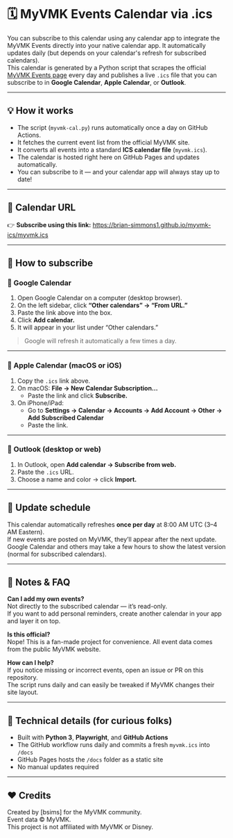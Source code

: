 # 🗓️ MyVMK Events Calendar via .ics

You can subscribe to this calendar using any calendar app to integrate the MyVMK Events directly into your native calendar app. It automatically updates daily (but depends on your calendar's refresh for subscribed calendars).  
This calendar is generated by a Python script that scrapes the official [MyVMK Events page](https://www.myvmk.com/events) every day and publishes a live `.ics` file that you can subscribe to in **Google Calendar**, **Apple Calendar**, or **Outlook**.

---

## 💡 How it works

- The script (`myvmk-cal.py`) runs automatically once a day on GitHub Actions.
- It fetches the current event list from the official MyVMK site.
- It converts all events into a standard **ICS calendar file** (`myvmk.ics`).
- The calendar is hosted right here on GitHub Pages and updates automatically.
- You can subscribe to it — and your calendar app will always stay up to date!

---

## 📅 Calendar URL

👉 **Subscribe using this link:**  https://brian-simmons1.github.io/myvmk-ics/myvmk.ics

---

## 🧭 How to subscribe

### 📱 Google Calendar
1. Open Google Calendar on a computer (desktop browser).
2. On the left sidebar, click **“Other calendars” → “From URL.”**
3. Paste the link above into the box.
4. Click **Add calendar.**
5. It will appear in your list under “Other calendars.”

> Google will refresh it automatically a few times a day.

---

### 🍎 Apple Calendar (macOS or iOS)
1. Copy the `.ics` link above.
2. On macOS: **File → New Calendar Subscription…**
   - Paste the link and click **Subscribe.**
3. On iPhone/iPad:  
   - Go to **Settings → Calendar → Accounts → Add Account → Other → Add Subscribed Calendar**  
   - Paste the link.

---

### 💼 Outlook (desktop or web)
1. In Outlook, open **Add calendar → Subscribe from web.**
2. Paste the `.ics` URL.
3. Choose a name and color → click **Import.**

---

## 🔄 Update schedule

This calendar automatically refreshes **once per day** at 8:00 AM UTC (3–4 AM Eastern).  
If new events are posted on MyVMK, they’ll appear after the next update.  
Google Calendar and others may take a few hours to show the latest version (normal for subscribed calendars).

---

## 🧠 Notes & FAQ

**Can I add my own events?**  
Not directly to the subscribed calendar — it’s read-only.  
If you want to add personal reminders, create another calendar in your app and layer it on top.

**Is this official?**  
Nope! This is a fan-made project for convenience. All event data comes from the public MyVMK website.

**How can I help?**  
If you notice missing or incorrect events, open an issue or PR on this repository.  
The script runs daily and can easily be tweaked if MyVMK changes their site layout.

---

## 🧰 Technical details (for curious folks)

- Built with **Python 3**, **Playwright**, and **GitHub Actions**
- The GitHub workflow runs daily and commits a fresh `myvmk.ics` into `/docs`
- GitHub Pages hosts the `/docs` folder as a static site  
- No manual updates required 

---

## ❤️ Credits

Created by [bsims] for the MyVMK community.  
Event data © MyVMK.  
This project is not affiliated with MyVMK or Disney.
